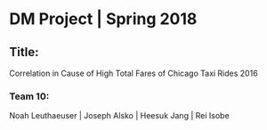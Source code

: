 # DM Project | Spring 2018

## Title: 
Correlation in Cause of High Total Fares of Chicago Taxi Rides 2016

### Team 10: 
Noah Leuthaeuser | Joseph Alsko | Heesuk Jang | Rei Isobe

